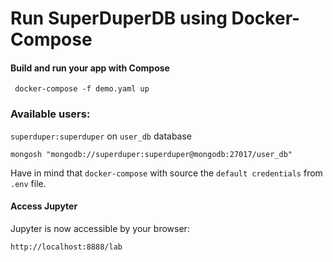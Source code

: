 # Run SuperDuperDB using Docker-Compose

#### Build and run your app with Compose
```shell
 docker-compose -f demo.yaml up 
```

### Available users:

`superduper:superduper` on `user_db` database

```shell
mongosh "mongodb://superduper:superduper@mongodb:27017/user_db"
```

Have in mind that `docker-compose` with source the `default credentials` from `.env` file.

#### Access Jupyter
Jupyter is now accessible by your browser:

```shell
http://localhost:8888/lab
```